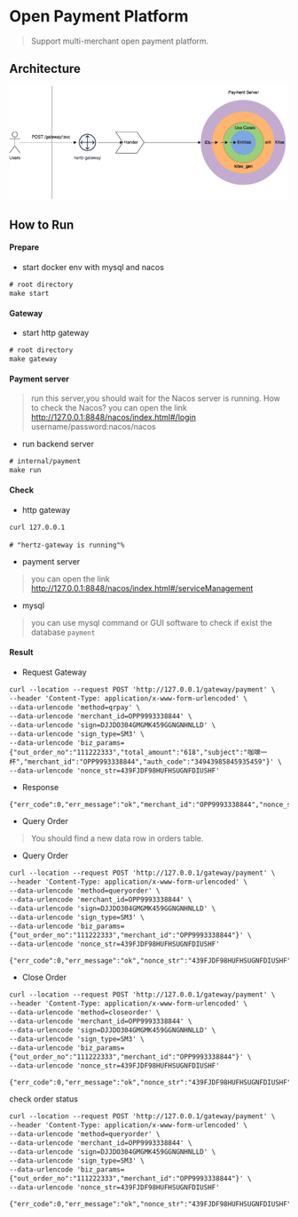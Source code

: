 # Open Payment Platform

> Support multi-merchant open payment platform.

## Architecture
![img.png](./docs/open-payment-platform.png)

## How to Run

#### Prepare

- start docker env with mysql and nacos
```shell
# root directory
make start
```

#### Gateway

- start http gateway
```shell
# root directory
make gateway
```

#### Payment server
> run this server,you should wait for the Nacos server is running.
> How to check the Nacos? you can open the link http://127.0.0.1:8848/nacos/index.html#/login
> username/password:nacos/nacos

- run backend server
```shell
# internal/payment
make run 
```

#### Check
- http gateway
```shell
curl 127.0.0.1

# "hertz-gateway is running"% 
```

- payment server
> you can open the link http://127.0.0.1:8848/nacos/index.html#/serviceManagement

- mysql
> you can use mysql command or GUI software to check if exist the database `payment`

#### Result
- Request Gateway
```shell
curl --location --request POST 'http://127.0.0.1/gateway/payment' \
--header 'Content-Type: application/x-www-form-urlencoded' \
--data-urlencode 'method=qrpay' \
--data-urlencode 'merchant_id=OPP9993338844' \
--data-urlencode 'sign=DJJDO304GMGMK459GGNGNHNLLD' \
--data-urlencode 'sign_type=SM3' \
--data-urlencode 'biz_params={"out_order_no":"111222333","total_amount":"618","subject":"咖啡一杯","merchant_id":"OPP9993338844","auth_code":"34943985845935459"}' \
--data-urlencode 'nonce_str=439FJDF98HUFHSUGNFDIUSHF'
```

- Response
```shell
{"err_code":0,"err_message":"ok","merchant_id":"OPP9993338844","nonce_str":"439FJDF98HUFHSUGNFDIUSHF","open_id":"","order_status":0,"out_order_no":"111222333","out_transaction_id":"","pay_way":"111222333","sign":"2cadb64844d0b665faf1","sign_type":"SM3","sub_merchant_id":"","sub_openid":""}
```
- Query Order
> You should find a new data row in orders table.

- Query Order
```shell
curl --location --request POST 'http://127.0.0.1/gateway/payment' \
--header 'Content-Type: application/x-www-form-urlencoded' \
--data-urlencode 'method=queryorder' \
--data-urlencode 'merchant_id=OPP9993338844' \
--data-urlencode 'sign=DJJDO304GMGMK459GGNGNHNLLD' \
--data-urlencode 'sign_type=SM3' \
--data-urlencode 'biz_params={"out_order_no":"111222333","merchant_id":"OPP9993338844"}' \
--data-urlencode 'nonce_str=439FJDF98HUFHSUGNFDIUSHF'
```
```shell
{"err_code":0,"err_message":"ok","nonce_str":"439FJDF98HUFHSUGNFDIUSHF","order_status":0,"sign":"19944bf5576669fcfc08","sign_type":"SM3"}
```

- Close Order
```shell
curl --location --request POST 'http://127.0.0.1/gateway/payment' \
--header 'Content-Type: application/x-www-form-urlencoded' \
--data-urlencode 'method=closeorder' \
--data-urlencode 'merchant_id=OPP9993338844' \
--data-urlencode 'sign=DJJDO304GMGMK459GGNGNHNLLD' \
--data-urlencode 'sign_type=SM3' \
--data-urlencode 'biz_params={"out_order_no":"111222333","merchant_id":"OPP9993338844"}' \
--data-urlencode 'nonce_str=439FJDF98HUFHSUGNFDIUSHF'
```
```shell
{"err_code":0,"err_message":"ok","nonce_str":"439FJDF98HUFHSUGNFDIUSHF","sign":"2fa66cf2c59cdcd02f4b","sign_type":"SM3"}
```
check order status
```shell
curl --location --request POST 'http://127.0.0.1/gateway/payment' \
--header 'Content-Type: application/x-www-form-urlencoded' \
--data-urlencode 'method=queryorder' \
--data-urlencode 'merchant_id=OPP9993338844' \
--data-urlencode 'sign=DJJDO304GMGMK459GGNGNHNLLD' \
--data-urlencode 'sign_type=SM3' \
--data-urlencode 'biz_params={"out_order_no":"111222333","merchant_id":"OPP9993338844"}' \
--data-urlencode 'nonce_str=439FJDF98HUFHSUGNFDIUSHF'
```
```shell
{"err_code":0,"err_message":"ok","nonce_str":"439FJDF98HUFHSUGNFDIUSHF","order_status":9,"sign":"36f9ac0a04d7c9d8e093","sign_type":"SM3"}
```